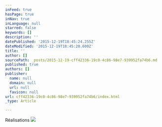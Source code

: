 ```yaml
---
inFeed: true
hasPage: true
inNav: true
inLanguage: null
starred: false
keywords: []
description: ''
datePublished: '2015-12-19T18:45:24.255Z'
dateModified: '2015-12-19T18:45:20.600Z'
title: ''
author: []
sourcePath: _posts/2015-12-19-cff42336-19c0-4c86-98e7-939952fa74b6.md
published: true
authors: []
publisher:
  name: null
  domain: null
  url: null
  favicon: null
url: cff42336-19c0-4c86-98e7-939952fa74b6/index.html
_type: Article

---
```

Réalisations
![](https://the-grid-user-content.s3-us-west-2.amazonaws.com/1a93e47a-456e-451e-8723-1187fa9418f8.jpg)
